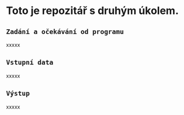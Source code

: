 # Toto je repozitář s druhým úkolem.
## `Zadání a očekávání od programu`
xxxxx
## `Vstupní data`
xxxxx
## `Výstup`
xxxxx